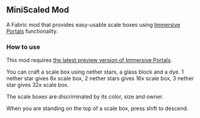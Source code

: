 ## MiniScaled Mod

A Fabric mod that provides easy-usable scale boxes using [Immersive Portals](https://github.com/qouteall/ImmersivePortalsMod) functionality.



### How to use

This mod requires [the latest preview version of Immersive Portals](https://qouteall.fun/immptl).

You can craft a scale box using nether stars, a glass block and a dye. 1 nether star gives 8x scale box, 2 nether stars gives 16x scale box, 3 nether star gives 32x scale box.

The scale boxes are discriminated by its color, size and owner.

When you are standing on the top of a scale box, press shift to descend.

